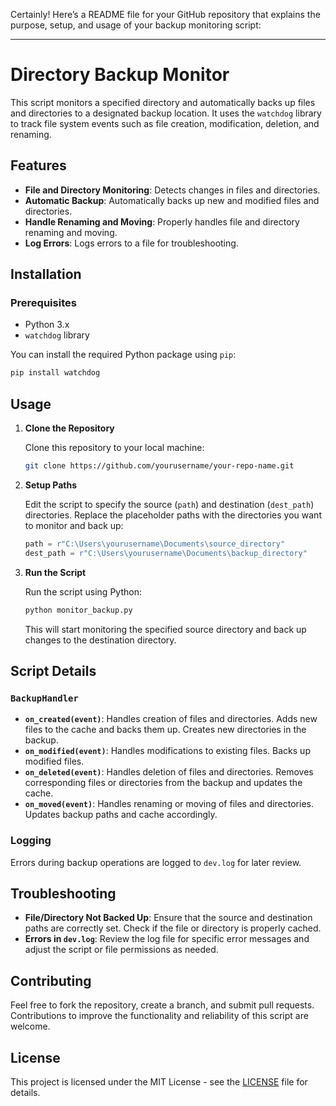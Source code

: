 Certainly! Here’s a README file for your GitHub repository that explains the purpose, setup, and usage of your backup monitoring script:

---

# Directory Backup Monitor

This script monitors a specified directory and automatically backs up files and directories to a designated backup location. It uses the `watchdog` library to track file system events such as file creation, modification, deletion, and renaming.

## Features

- **File and Directory Monitoring**: Detects changes in files and directories.
- **Automatic Backup**: Automatically backs up new and modified files and directories.
- **Handle Renaming and Moving**: Properly handles file and directory renaming and moving.
- **Log Errors**: Logs errors to a file for troubleshooting.

## Installation

### Prerequisites

- Python 3.x
- `watchdog` library

You can install the required Python package using `pip`:

```bash
pip install watchdog
```

## Usage

1. **Clone the Repository**

   Clone this repository to your local machine:

   ```bash
   git clone https://github.com/yourusername/your-repo-name.git
   ```

2. **Setup Paths**

   Edit the script to specify the source (`path`) and destination (`dest_path`) directories. Replace the placeholder paths with the directories you want to monitor and back up:

   ```python
   path = r"C:\Users\yourusername\Documents\source_directory"
   dest_path = r"C:\Users\yourusername\Documents\backup_directory"
   ```

3. **Run the Script**

   Run the script using Python:

   ```bash
   python monitor_backup.py
   ```

   This will start monitoring the specified source directory and back up changes to the destination directory.

## Script Details

### `BackupHandler`

- **`on_created(event)`**: Handles creation of files and directories. Adds new files to the cache and backs them up. Creates new directories in the backup.
- **`on_modified(event)`**: Handles modifications to existing files. Backs up modified files.
- **`on_deleted(event)`**: Handles deletion of files and directories. Removes corresponding files or directories from the backup and updates the cache.
- **`on_moved(event)`**: Handles renaming or moving of files and directories. Updates backup paths and cache accordingly.

### Logging

Errors during backup operations are logged to `dev.log` for later review.

## Troubleshooting

- **File/Directory Not Backed Up**: Ensure that the source and destination paths are correctly set. Check if the file or directory is properly cached.
- **Errors in `dev.log`**: Review the log file for specific error messages and adjust the script or file permissions as needed.

## Contributing

Feel free to fork the repository, create a branch, and submit pull requests. Contributions to improve the functionality and reliability of this script are welcome.

## License

This project is licensed under the MIT License - see the [LICENSE](LICENSE) file for details.

